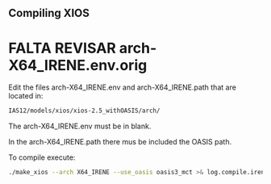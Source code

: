 ## Compiling XIOS
# FALTA REVISAR arch-X64_IRENE.env.orig

Edit the files arch-X64_IRENE.env and arch-X64_IRENE.path that are located in:

```bash
IAS12/models/xios/xios-2.5_withOASIS/arch/
```
The arch-X64_IRENE.env must be in blank.

In the arch-X64_IRENE.path there mus be included the OASIS path.

To compile execute:

```bash
./make_xios --arch X64_IRENE --use_oasis oasis3_mct >& log.compile.irene

